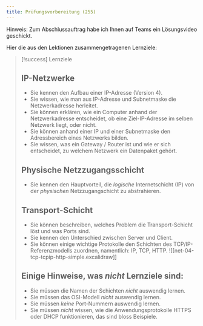 ```yaml
---
title: Prüfungsvorbereitung (255)
---
```

Hinweis: Zum Abschlussauftrag habe ich Ihnen auf Teams ein Lösungsvideo geschickt.

Hier die aus den Lektionen zusammengetragenen Lernziele:

> [!success] Lernziele
> 
> ## IP-Netzwerke
> - Sie kennen den Aufbau einer IP-Adresse (Version 4).
> - Sie wissen, wie man aus IP-Adresse und Subnetmaske die Netzwerkadresse herleitet.
> - Sie können erklären, wie ein Computer anhand der Netzwerkadresse entscheidet, ob eine Ziel-IP-Adresse im selben Netzwerk liegt, oder nicht.
> - Sie können anhand einer IP und einer Subnetmaske den Adressbereich eines Netzwerks bilden.
> - Sie wissen, was ein Gateway / Router ist und wie er sich entscheidet, zu welchem Netzwerk ein Datenpaket gehört.
> 
> ## Physische Netzzugangsschicht
> - Sie kennen den Hauptvorteil, die *logische* Internetschicht (IP) von der *physischen* Netzzugangschicht zu abstrahieren.
> 
> ## Transport-Schicht
> - Sie können beschreiben, welches Problem die Transport-Schicht löst und was Ports sind.
> - Sie kennen den Unterschied zwischen Server und Client.
> - Sie können einige wichtige Protokolle den Schichten des TCP/IP-Referenzmodells zuordnen, namentlich: IP, TCP, HTTP.
>	![[net-04-tcp-tcpip-http-simple.excalidraw]]
>	
> ## Einige Hinweise, was *nicht* Lernziele sind:
> - Sie müssen die Namen der Schichten *nicht* auswendig lernen.
> - Sie müssen das OSI-Modell _nicht_ auswendig lernen.
> - Sie müssen *keine* Port-Nummern auswendig lernen.
> - Sie müssen *nicht* wissen, wie die Anwendungsprotokolle HTTPS oder DHCP funktionieren, das sind bloss Beispiele.

